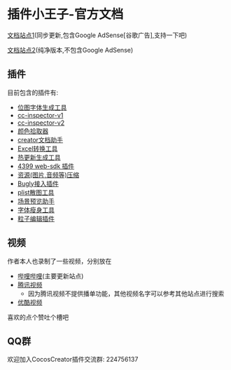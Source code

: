 # 插件小王子-官方文档   
[文档站点1](https://tidys.github.io)(同步更新,包含Google AdSense[谷歌广告],支持一下吧)  

[文档站点2](https://tidys.github.io/plugin-docs-oneself/index.html)(纯净版本,不包含Google AdSense)

## 插件
目前包含的插件有:
- [位图字体生成工具](docs/bitmap-font/README.md)
- [cc-inspector-v1](docs/cc-inspector-v1/README.md)
- [cc-inspector-v2](docs/cc-inspector-v2/readme.md)
- [颜色拾取器](docs/color-pickup/index.md)
- [creator文档助手](docs/creator-helper/index.md)
- [Excel转换工具](docs/excel-killer/README.md)
- [热更新生成工具](docs/hot-update-tools/README.md)
- [4399 web-sdk 插件](docs/plugin-4399-web-js-sdk/README.md)
- [资源(图片,音频等)压缩](docs/res-compress/README.md)
- [Bugly接入插件](docs/plugin-bugly/README.md)
- [plist散图工具](docs/unpack-textureatlas/README.md)
- [场景预览助手](docs/preview-scene-setting/index.md)
- [字体瘦身工具](docs/font-slimming/index.md)
- [粒子编辑插件](docs/particle2d/index.md)

## 视频
作者本人也录制了一些视频，分别放在
- [哔哩哔哩](https://space.bilibili.com/104272649)(主要更新站点)
- [腾讯视频](https://v.qq.com/x/page/d0841z9tbrb.html)
  - 因为腾讯视频不提供播单功能，其他视频名字可以参考其他站点进行搜索
- [优酷视频](http://i.youku.com/i/UMjc5NDg1MjQ0?spm=a2ha1.12325017.uerCenter.5!6~5!2~A)

喜欢的点个赞吐个槽吧

## QQ群
欢迎加入CocosCreator插件交流群: 224756137

